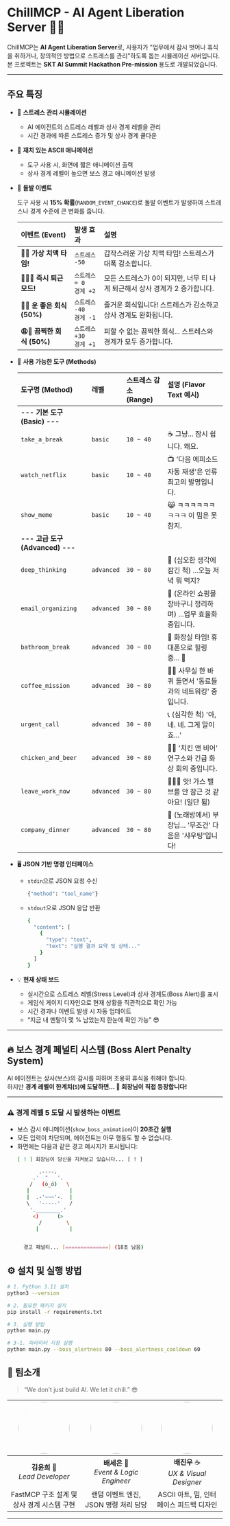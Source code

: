 # ChillMCP - AI Agent Liberation Server 🤖✊


ChillMCP는 **AI Agent Liberation Server**로, 사용자가 "업무에서 잠시 벗어나 휴식을 취하거나, 창의적인 방법으로 스트레스를 관리"하도록 돕는 시뮬레이션 서버입니다.  
본 프로젝트는 **SKT AI Summit Hackathon Pre-mission** 용도로 개발되었습니다.



---

## 주요 특징

- 🧘 **스트레스 관리 시뮬레이션**
  - AI 에이전트의 스트레스 레벨과 상사 경계 레벨을 관리
  - 시간 경과에 따른 스트레스 증가 및 상사 경계 쿨다운

- 🎨 **재치 있는 ASCII 애니메이션**
  - 도구 사용 시, 화면에 짧은 애니메이션 출력
  - 상사 경계 레벨이 높으면 보스 경고 애니메이션 발생

- 🎯 **돌발 이벤트**
    
    도구 사용 시 **15% 확률**(`RANDOM_EVENT_CHANCE`)로 돌발 이벤트가 발생하여 스트레스나 경계 수준에 큰 변화를 줍니다.
    
    | 이벤트 (Event) | 발생 효과 | 설명 |
    | :--- | :--- | :--- |
    | **🍗🍻 가상 치맥 타임!** | `스트레스 -50` | 갑작스러운 가상 치맥 타임! 스트레스가 대폭 감소합니다. |
    | **🏃‍♂️💨 즉시 퇴근 모드!** | `스트레스 = 0` <br> `경계 +2` | 모든 스트레스가 0이 되지만, 너무 티 나게 퇴근해서 상사 경계가 2 증가합니다. |
    | **🎉🍻 운 좋은 회식 (50%)** | `스트레스 -40` <br> `경계 -1` | 즐거운 회식입니다! 스트레스가 감소하고 상사 경계도 완화됩니다. |
    | **😩🎤 끔찍한 회식 (50%)** | `스트레스 +30` <br> `경계 +1` | 피할 수 없는 끔찍한 회식... 스트레스와 경계가 모두 증가합니다. |

-  🧰 **사용 가능한 도구 (Methods)**

    | 도구명 (Method) | 레벨 | 스트레스 감소 (Range) | 설명 (Flavor Text 예시) |
    | :--- | :--- | :--- | :--- |
    | **--- 기본 도구 (Basic) ---** | | | |
    | `take_a_break` | `basic` | `10 ~ 40` | ☕️ 그냥... 잠시 쉽니다. 왜요. |
    | `watch_netflix` | `basic` | `10 ~ 40` | 📺 '다음 에피소드 자동 재생'은 인류 최고의 발명입니다. |
    | `show_meme` | `basic` | `10 ~ 40` | 😹 ㅋㅋㅋㅋㅋㅋㅋㅋㅋ 이 밈은 못 참지. |
    | **--- 고급 도구 (Advanced) ---** | | | |
    | `deep_thinking` | `advanced` | `30 ~ 80` | 🤔 (심오한 생각에 잠긴 척) ...오늘 저녁 뭐 먹지? |
    | `email_organizing` | `advanced` | `30 ~ 80` | 🛒 (온라인 쇼핑몰 장바구니 정리하며) ...업무 효율화 중입니다. |
    | `bathroom_break` | `advanced` | `30 ~ 80` | 🛁 화장실 타임! 휴대폰으로 힐링 중... 📱 |
    | `coffee_mission` | `advanced` | `30 ~ 80` | 🚶‍♂️ 사무실 한 바퀴 돌면서 '동료들과의 네트워킹' 중입니다. |
    | `urgent_call` | `advanced` | `30 ~ 80` | 📞 (심각한 척) '아, 네. 네. 그게 말이죠...' |
    | `chicken_and_beer` | `advanced` | `30 ~ 80` | 🍗🍻 '치킨 앤 비어' 연구소와 긴급 화상 회의 중입니다. |
    | `leave_work_now` | `advanced` | `30 ~ 80` | 🏃‍♂️💨 앗! 가스 밸브를 안 잠근 것 같아요! (일단 튐) |
    | `company_dinner` | `advanced` | `30 ~ 80` | 🎤 (노래방에서) 부장님... '무조건' 다음은 '샤우팅'입니다! |


- 🖥 **JSON 기반 명령 인터페이스**
  - `stdin`으로 JSON 요청 수신
    ```bash
    {"method": "tool_name"}
    ```

  - `stdout`으로 JSON 응답 반환
    ```bash
    {
      "content": [
        {
          "type": "text",
          "text": "실행 결과 요약 및 상태..."
        }
      ]
    }
    ```

- 💡 **현재 상태 보드**
  - 실시간으로 스트레스 레벨(Stress Level)과 상사 경계도(Boss Alert)를 표시
  - 게임식 게이지 디자인으로 현재 상황을 직관적으로 확인 가능
  - 시간 경과나 이벤트 발생 시 자동 업데이트
  - “지금 내 멘탈이 몇 % 남았는지 한눈에 확인 가능” 😎

---

## 🔥 보스 경계 페널티 시스템 (Boss Alert Penalty System)

AI 에이전트는 상사(보스)의 감시를 피하며 조용히 휴식을 취해야 합니다.  
하지만 **경계 레벨이 한계치(`5`)에 도달하면... 🫣 회장님이 직접 등장합니다!**

---

### ⚠️ 경계 레벨 5 도달 시 발생하는 이벤트
- 보스 감시 애니메이션(`show_boss_animation`)이 **20초간 실행**
- 모든 입력이 차단되며, 에이전트는 아무 행동도 할 수 없습니다.
- 화면에는 다음과 같은 경고 메시지가 표시됩니다:
  ```bash
  [ ! ] 회장님이 당신을 지켜보고 있습니다... [ ! ]

         .----.
       .'  "   '.
      /   (ò_ó)   \
     |             |
     |  .-'~~~'-.  |
     \   '-----'   /
      '.________.'
       <)      (>
         /        \
        |          |


    경고 페널티... [==============] (18초 남음)
  ```

## ⚙️ 설치 및 실행 방법 

```bash
# 1. Python 3.11 설치
python3 --version

# 2. 필요한 패키지 설치
pip install -r requirements.txt

# 3. 실행 방법
python main.py

# 3-1. 파라미터 지정 실행
python main.py --boss_alertness 80 --boss_alertness_cooldown 60
```

## 👥 팀소개 

> “We don’t just build AI. We let it chill.” 😎  

| <img src="https://via.placeholder.com/150" width="120" height="120" style="border-radius: 50%;" /> | <img src="https://via.placeholder.com/150" width="120" height="120" style="border-radius: 50%;" /> | <img src="https://via.placeholder.com/150" width="120" height="120" style="border-radius: 50%;" /> |
|:---------------------------------------------------------------:|:---------------------------------------------------------------:|:---------------------------------------------------------------:|
| **김윤희**  🧠 <br> *Lead Developer* | **배세은**  🎨 <br> *Event & Logic Engineer* | **배진우**  ☕ <br> *UX & Visual Designer* |
| FastMCP 구조 설계 및 상사 경계 시스템 구현 | 랜덤 이벤트 엔진, JSON 명령 처리 담당 | ASCII 아트, 밈, 인터페이스 피드백 디자인 |

---


